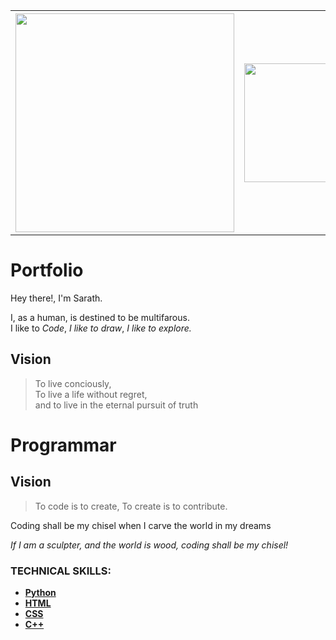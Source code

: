 
<table>
  <tr>
    <th><img src="https://groveonline.files.wordpress.com/2010/08/creation.jpg" width=350 ></th>
    <th><img src="https://2e86ta2n5u6g4fc8ua2jglkq-wpengine.netdna-ssl.com/wp-content/uploads/2015/11/universehands-730x400.jpg" width=350 height="190" ></th>
    <th><img src="http://userscontent2.emaze.com/images/cd00ebf6-89bd-44bb-8abd-6ddae328da48/b1db3d15-8c69-4a0f-aafe-cd34c7d6a4b1.jpg" width=310 ></th>
  </tr>

</table>


# Portfolio
Hey there!, I'm Sarath. 

I, as a human, is destined to be multifarous.
<br>
I like to <i>Code</i>, <i>I like to draw</i>, <i>I like to explore.</i>
<h2>Vision</h2>

> To live conciously,<br>
> To live a life without regret,<br>
> and to live in the eternal pursuit of truth

# Programmar

<h2>Vision</h2>

>To code is to create, To create is to contribute.

Coding shall be my chisel when I carve the world in my dreams

<i>If I am a sculpter,
and the world is wood,
coding shall be my chisel!</i>

### TECHNICAL SKILLS:

* <a href="https://github.com/draker67/Python"><b>Python</b></a>
* <a href=""><b>HTML</b></a>
* <a href=""><b>CSS</b></a>
* <a href=""><b>C++</b></a>


